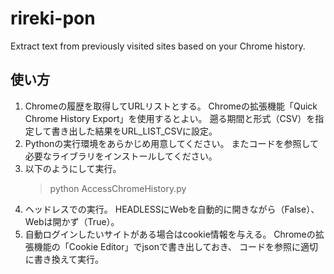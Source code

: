 # rireki-pon
Extract text from previously visited sites based on your Chrome history.

## 使い方

1. Chromeの履歴を取得してURLリストとする。
    Chromeの拡張機能「Quick Chrome History Export」を使用するとよい。
    遡る期間と形式（CSV）を指定して書き出した結果をURL_LIST_CSVに設定。
2. Pythonの実行環境をあらかじめ用意してください。
    またコードを参照して必要なライブラリをインストールしてください。
3. 以下のようにして実行。
    > python AccessChromeHistory.py
4. ヘッドレスでの実行。
    HEADLESSにWebを自動的に開きながら（False）、Webは開かず（True）。
5. 自動ログインしたいサイトがある場合はcookie情報を与える。
    Chromeの拡張機能の「Cookie Editor」でjsonで書き出しておき、
    コードを参照に適切に書き換えて実行。

